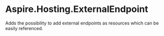 # Aspire.Hosting.ExternalEndpoint
Adds the possibility to add external endpoints as resources which can be easily referenced.
